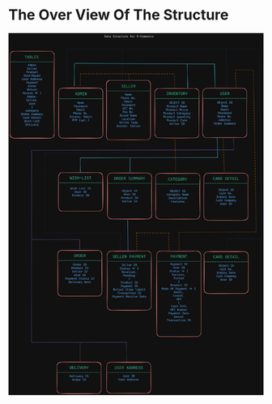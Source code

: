 # The Over View Of The Structure

![Image of my first data structure](./Untitled-2024-05-17-1602.png)